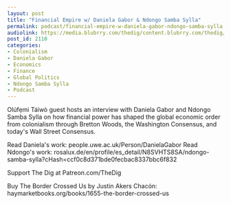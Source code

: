 ```yaml
---
layout: post
title: "Financial Empire w/ Daniela Gabor & Ndongo Samba Sylla"
permalink: podcast/financial-empire-w-daniela-gabor-ndongo-samba-sylla
audiolink: https://media.blubrry.com/thedig/content.blubrry.com/thedig/The_Dig-EP_342-Sylla-Gabor.mp3
post_id: 2110
categories: 
- Colonialism
- Daniela Gabor
- Economics
- Finance
- Global Politics
- Ndongo Samba Sylla
- Podcast
---
```


Olúfẹmi Táíwò guest hosts an interview with Daniela Gabor and Ndongo Samba Sylla on how financial power has shaped the global economic order from colonialism through Bretton Woods, the Washington Consensus, and today's Wall Street Consensus. 

Read Daniela's work: people.uwe.ac.uk/Person/DanielaGabor
Read Ndongo's work: rosalux.de/en/profile/es_detail/N8SVHTS8SA/ndongo-samba-sylla?cHash=ccf0c8d371bde0fecbac8337bbc6f832

Support The Dig at Patreon.com/TheDig

Buy The Border Crossed Us by Justin Akers Chacón: haymarketbooks.org/books/1655-the-border-crossed-us